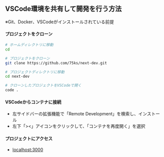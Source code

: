 ## VSCode環境を共有して開発を行う方法
※Git、Docker、VSCodeがインストールされている前提

#### プロジェクトをクローン
```bash
# ホームディレクトリに移動
cd

# プロジェクトをクローン
git clone https://github.com/75ks/next-dev.git

# プロジェクトディレクトリに移動
cd next-dev

# クローンしたプロジェクトをVSCodeで開く
code .
```

#### VSCodeからコンテナに接続
- 左サイドバーの拡張機能で「Remote Development」を検索し、インストール
- 左下「><」アイコンをクリックして、「コンテナを再度開く」を選択

#### プロジェクトにアクセス
- [localhost:3000](http://localhost:3000/)